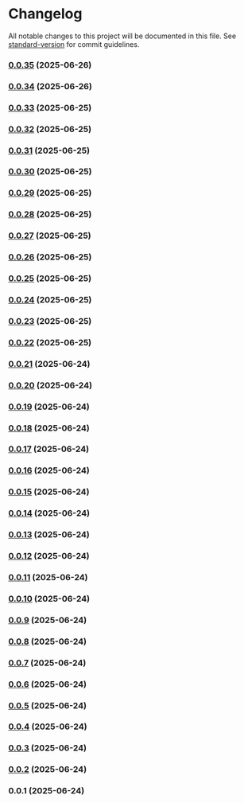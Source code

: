 # Changelog

All notable changes to this project will be documented in this file. See [standard-version](https://github.com/conventional-changelog/standard-version) for commit guidelines.

### [0.0.35](https://github.com/StankoH/bonzobyte-brotli-viewer/compare/v0.0.34...v0.0.35) (2025-06-26)

### [0.0.34](https://github.com/StankoH/bonzobyte-brotli-viewer/compare/v0.0.33...v0.0.34) (2025-06-26)

### [0.0.33](https://github.com/StankoH/bonzobyte-brotli-viewer/compare/v0.0.32...v0.0.33) (2025-06-25)

### [0.0.32](https://github.com/StankoH/bonzobyte-brotli-viewer/compare/v0.0.31...v0.0.32) (2025-06-25)

### [0.0.31](https://github.com/StankoH/bonzobyte-brotli-viewer/compare/v0.0.30...v0.0.31) (2025-06-25)

### [0.0.30](https://github.com/StankoH/bonzobyte-brotli-viewer/compare/v0.0.29...v0.0.30) (2025-06-25)

### [0.0.29](https://github.com/StankoH/bonzobyte-brotli-viewer/compare/v0.0.28...v0.0.29) (2025-06-25)

### [0.0.28](https://github.com/StankoH/bonzobyte-brotli-viewer/compare/v0.0.27...v0.0.28) (2025-06-25)

### [0.0.27](https://github.com/StankoH/bonzobyte-brotli-viewer/compare/v0.0.26...v0.0.27) (2025-06-25)

### [0.0.26](https://github.com/StankoH/bonzobyte-brotli-viewer/compare/v0.0.25...v0.0.26) (2025-06-25)

### [0.0.25](https://github.com/StankoH/bonzobyte-brotli-viewer/compare/v0.0.24...v0.0.25) (2025-06-25)

### [0.0.24](https://github.com/StankoH/bonzobyte-brotli-viewer/compare/v0.0.23...v0.0.24) (2025-06-25)

### [0.0.23](https://github.com/StankoH/bonzobyte-brotli-viewer/compare/v0.0.22...v0.0.23) (2025-06-25)

### [0.0.22](https://github.com/StankoH/bonzobyte-brotli-viewer/compare/v0.0.21...v0.0.22) (2025-06-25)

### [0.0.21](https://github.com/StankoH/bonzobyte-brotli-viewer/compare/v0.0.20...v0.0.21) (2025-06-24)

### [0.0.20](https://github.com/StankoH/bonzobyte-brotli-viewer/compare/v0.0.19...v0.0.20) (2025-06-24)

### [0.0.19](https://github.com/StankoH/bonzobyte-brotli-viewer/compare/v0.0.18...v0.0.19) (2025-06-24)

### [0.0.18](https://github.com/StankoH/bonzobyte-brotli-viewer/compare/v0.0.17...v0.0.18) (2025-06-24)

### [0.0.17](https://github.com/StankoH/bonzobyte-brotli-viewer/compare/v0.0.16...v0.0.17) (2025-06-24)

### [0.0.16](https://github.com/StankoH/bonzobyte-brotli-viewer/compare/v0.0.15...v0.0.16) (2025-06-24)

### [0.0.15](https://github.com/StankoH/bonzobyte-brotli-viewer/compare/v0.0.14...v0.0.15) (2025-06-24)

### [0.0.14](https://github.com/StankoH/bonzobyte-brotli-viewer/compare/v0.0.13...v0.0.14) (2025-06-24)

### [0.0.13](https://github.com/StankoH/bonzobyte-brotli-viewer/compare/v0.0.12...v0.0.13) (2025-06-24)

### [0.0.12](https://github.com/StankoH/bonzobyte-brotli-viewer/compare/v0.0.11...v0.0.12) (2025-06-24)

### [0.0.11](https://github.com/StankoH/bonzobyte-brotli-viewer/compare/v0.0.10...v0.0.11) (2025-06-24)

### [0.0.10](https://github.com/StankoH/bonzobyte-brotli-viewer/compare/v0.0.9...v0.0.10) (2025-06-24)

### [0.0.9](https://github.com/StankoH/bonzobyte-brotli-viewer/compare/v0.0.8...v0.0.9) (2025-06-24)

### [0.0.8](https://github.com/StankoH/bonzobyte-brotli-viewer/compare/v0.0.7...v0.0.8) (2025-06-24)

### [0.0.7](https://github.com/StankoH/bonzobyte-brotli-viewer/compare/v0.0.6...v0.0.7) (2025-06-24)

### [0.0.6](https://github.com/StankoH/bonzobyte-brotli-viewer/compare/v0.0.5...v0.0.6) (2025-06-24)

### [0.0.5](https://github.com/StankoH/bonzobyte-brotli-viewer/compare/v0.0.4...v0.0.5) (2025-06-24)

### [0.0.4](https://github.com/StankoH/bonzobyte-brotli-viewer/compare/v0.0.3...v0.0.4) (2025-06-24)

### [0.0.3](https://github.com/StankoH/bonzobyte-brotli-viewer/compare/v0.0.2...v0.0.3) (2025-06-24)

### [0.0.2](https://github.com/StankoH/bonzobyte-brotli-viewer/compare/v0.0.1...v0.0.2) (2025-06-24)

### 0.0.1 (2025-06-24)
